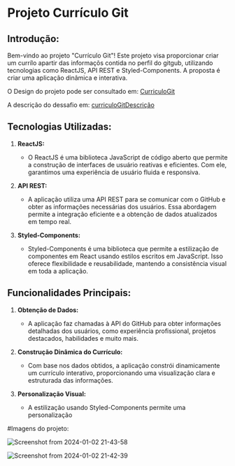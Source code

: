 # Projeto Currículo Git

## Introdução:

Bem-vindo ao projeto "Currículo Git"! Este projeto visa proporcionar criar um currílo apartir das informaçõs contida no perfil do gitgub, utilizando tecnologias como ReactJS, API REST e Styled-Components. A proposta é criar uma aplicação dinâmica e interativa.

O Design do projeto pode ser consultado em:
[CurriculoGit](https://marvelapp.com/prototype/9b662g7/screen/76186368/handoff)

A descrição do dessafio em:
[curriculoGitDescrição](https://github.com/devmozao/desafio-reactjs)

## Tecnologias Utilizadas:

1. **ReactJS:**
   - O ReactJS é uma biblioteca JavaScript de código aberto que permite a construção de interfaces de usuário reativas e eficientes. Com ele, garantimos uma experiência de usuário fluida e responsiva.

2. **API REST:**
   - A aplicação utiliza uma API REST para se comunicar com o GitHub e obter as informações necessárias dos usuários. Essa abordagem permite a integração eficiente e a obtenção de dados atualizados em tempo real.

3. **Styled-Components:**
   - Styled-Components é uma biblioteca que permite a estilização de componentes em React usando estilos escritos em JavaScript. Isso oferece flexibilidade e reusabilidade, mantendo a consistência visual em toda a aplicação.

## Funcionalidades Principais:

1. **Obtenção de Dados:**
   - A aplicação faz chamadas à API do GitHub para obter informações detalhadas dos usuários, como experiência profissional, projetos destacados, habilidades e muito mais.

2. **Construção Dinâmica do Currículo:**
   - Com base nos dados obtidos, a aplicação constrói dinamicamente um currículo interativo, proporcionando uma visualização clara e estruturada das informações.

3. **Personalização Visual:**
   - A estilização usando Styled-Components permite uma personalização

#Imagens do projeto:  
  
![Screenshot from 2024-01-02 21-43-58](https://github.com/DevDemetrio/curriculoGit/assets/81098797/92208b57-d622-4170-aa84-e5dc51fa44a9)





![Screenshot from 2024-01-02 21-42-39](https://github.com/DevDemetrio/curriculoGit/assets/81098797/b785a4df-647d-4b80-9a99-9782281b4ae1)






